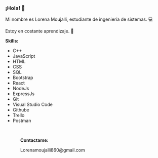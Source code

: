 ### ¡Hola! 👋

<!--
**LOREN932/LOREN932** is a ✨ _special_ ✨ repository because its `README.md` (this file) appears on your GitHub profile.

Here are some ideas to get you started:

- 🔭 I’m currently working on ...
- 🌱 I’m currently learning ...
- 👯 I’m looking to collaborate on ...
- 🤔 I’m looking for help with ...
- 💬 Ask me about ...
- 📫 How to reach me: ...
- 😄 Pronouns: ...
- ⚡ Fun fact: ...
-->
<p>Mi nombre es Lorena Moujalli, estudiante de ingeniería de sistemas. 💻 </p>
<p>Estoy en costante aprendizaje. 📝</p>

<p><strong>Skills: </strong></p>
<ul>
  <li>C++</li>
  <li>JavaScript</li>
  <li>HTML</li>
  <li>CSS</li>
   <li>SQL</li>
   <li>Bootstrap</li>
  <li>React</li>
  <li>NodeJs</li>
<li>ExpressJs</li>
  <li>Git</li>
<li>Visual Studio Code</li>
<li>Githube</li>
<li>Trello</li>
<li>Postman</li>
  <ul/>
  <br/>
  <p><strong>Contactame:</strong></p>
<p>Lorenamoujalli860@gmail.com</p>
 
 
 

    
    
  
    
  
 

